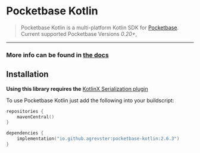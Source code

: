 # Pocketbase Kotlin
> Pocketbase Kotlin is a multi-platform Kotlin SDK for [Pocketbase](https://pocketbase.io).
> Current supported Pocketbase Versions *0.20+*, 
---

### More info can be found in [the docs](https://agrevster.github.io/pocketbase-kotlin/)

## Installation

**Using this library requires the**
[KotlinX Serialization plugin](https://github.com/Kotlin/kotlinx.serialization#using-the-plugins-block)

To use Pocketbase Kotlin just add the following into your buildscript:
```kotlin
repositories {
    mavenCentral()
}

dependencies {
    implementation("io.github.agrevster:pocketbase-kotlin:2.6.3")
}
```